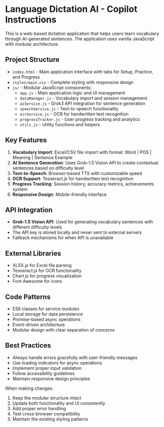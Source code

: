 <!-- Use this file to provide workspace-specific custom instructions to Copilot. For more details, visit https://code.visualstudio.com/docs/copilot/copilot-customization#_use-a-githubcopilotinstructionsmd-file -->

# Language Dictation AI - Copilot Instructions

This is a web-based dictation application that helps users learn vocabulary through AI-generated sentences. The application uses vanilla JavaScript with modular architecture.

## Project Structure
- `index.html` - Main application interface with tabs for Setup, Practice, and Progress
- `styles/main.css` - Complete styling with responsive design
- `js/` - Modular JavaScript components:
  - `app.js` - Main application logic and UI management
  - `dataManager.js` - Vocabulary import and session management
  - `aiService.js` - Grok3 API integration for sentence generation
  - `speechService.js` - Text-to-speech functionality
  - `ocrService.js` - OCR for handwritten text recognition
  - `progressTracker.js` - User progress tracking and analytics
  - `utils.js` - Utility functions and helpers

## Key Features
1. **Vocabulary Import**: Excel/CSV file import with format: Word | POS | Meaning | Sentence Example
2. **AI Sentence Generation**: Uses Grok-1.5 Vision API to create contextual sentences based on difficulty level
3. **Text-to-Speech**: Browser-based TTS with customizable speed
4. **OCR Support**: Tesseract.js for handwritten text recognition
5. **Progress Tracking**: Session history, accuracy metrics, achievements system
6. **Responsive Design**: Mobile-friendly interface

## API Integration
- **Grok-1.5 Vision API**: Used for generating vocabulary sentences with different difficulty levels
- The API key is stored locally and never sent to external servers
- Fallback mechanisms for when API is unavailable

## External Libraries
- XLSX.js for Excel file parsing
- Tesseract.js for OCR functionality
- Chart.js for progress visualization
- Font Awesome for icons

## Code Patterns
- ES6 classes for service modules
- Local storage for data persistence
- Promise-based async operations
- Event-driven architecture
- Modular design with clear separation of concerns

## Best Practices
- Always handle errors gracefully with user-friendly messages
- Use loading indicators for async operations
- Implement proper input validation
- Follow accessibility guidelines
- Maintain responsive design principles

When making changes:
1. Keep the modular structure intact
2. Update both functionality and UI consistently
3. Add proper error handling
4. Test cross-browser compatibility
5. Maintain the existing styling patterns
